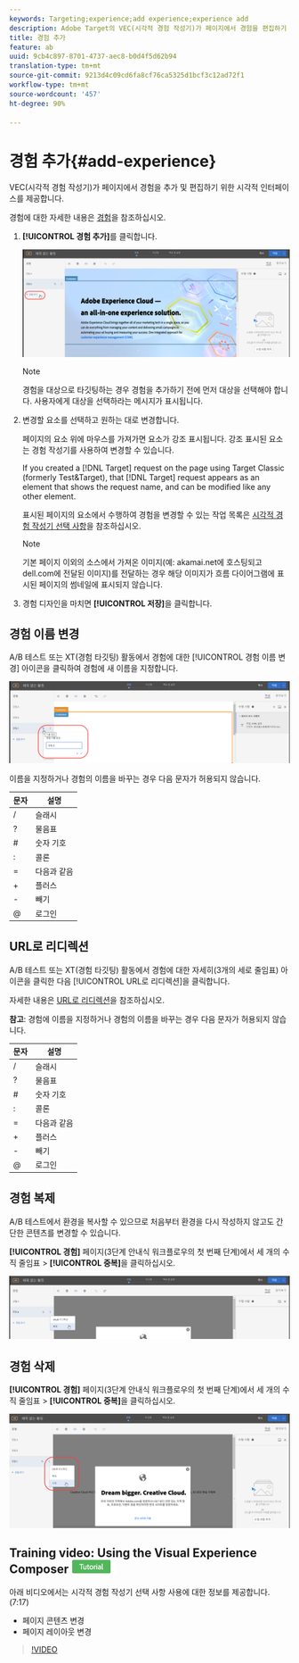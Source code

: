 ```yaml
---
keywords: Targeting;experience;add experience;experience add
description: Adobe Target의 VEC(시각적 경험 작성기)가 페이지에서 경험을 편집하기 위한 시각적 인터페이스를 제공합니다.
title: 경험 추가
feature: ab
uuid: 9cb4c897-8701-4737-aec8-b0d4f5d62b94
translation-type: tm+mt
source-git-commit: 9213d4c09cd6fa8cf76ca5325d1bcf3c12ad72f1
workflow-type: tm+mt
source-wordcount: '457'
ht-degree: 90%

---
```



# 경험 추가{#add-experience}

VEC(시각적 경험 작성기)가 페이지에서 경험을 추가 및 편집하기 위한 시각적 인터페이스를 제공합니다.

경험에 대한 자세한 내용은 [경험](../../../c-experiences/experiences.md#concept_A2E10F6AFB3D4AEAB6951EE14688848D)을 참조하십시오.

1. **[!UICONTROL 경험 추가]**&#x200B;를 클릭합니다.

   ![경험 추가 선택 사항](/help/c-activities/t-test-ab/t-test-create-ab/assets/add-experience.png)

   >[!NOTE]
   >
   >경험을 대상으로 타깃팅하는 경우 경험을 추가하기 전에 먼저 대상을 선택해야 합니다. 사용자에게 대상을 선택하라는 메시지가 표시됩니다.

1. 변경할 요소를 선택하고 원하는 대로 변경합니다.

   페이지의 요소 위에 마우스를 가져가면 요소가 강조 표시됩니다. 강조 표시된 요소는 경험 작성기를 사용하여 변경할 수 있습니다.

   If you created a [!DNL Target] request on the page using Target Classic (formerly Test&amp;Target), that [!DNL Target] request appears as an element that shows the request name, and can be modified like any other element.

   표시된 페이지의 요소에서 수행하여 경험을 변경할 수 있는 작업 목록은 [시각적 경험 작성기 선택 사항](/help/c-experiences/c-visual-experience-composer/viztarget-options.md)을 참조하십시오.


   >[!NOTE]
   >
   >기본 페이지 이외의 소스에서 가져온 이미지(예: akamai.net에 호스팅되고 dell.com에 전달된 이미지)를 전달하는 경우 해당 이미지가 흐름 다이어그램에 표시된 페이지의 썸네일에 표시되지 않습니다.

1. 경험 디자인을 마치면 **[!UICONTROL 저장]**&#x200B;을 클릭합니다.

## 경험 이름 변경

A/B 테스트 또는 XT(경험 타깃팅) 활동에서 경험에 대한 [!UICONTROL 경험 이름 변경] 아이콘을 클릭하여 경험에 새 이름을 지정합니다.

![경험 이름 변경](/help/c-activities/t-test-ab/t-test-create-ab/assets/rename-experience.png)

이름을 지정하거나 경험의 이름을 바꾸는 경우 다음 문자가 허용되지 않습니다.

| 문자 | 설명 |
|--- |--- |
| / | 슬래시 |
| ? | 물음표 |
| # | 숫자 기호 |
| : | 콜론 |
| = | 다음과 같음 |
| + | 플러스 |
| - | 빼기 |
| @ | 로그인 |

## URL로 리디렉션

A/B 테스트 또는 XT(경험 타깃팅) 활동에서 경험에 대한 자세히(3개의 세로 줄임표) 아이콘을 클릭한 다음 [!UICONTROL URL로 리디렉션]을 클릭합니다.

자세한 내용은 [URL로 리디렉션](/help/c-experiences/c-visual-experience-composer/redirect-offer.md)을 참조하십시오.

**참고**: 경험에 이름을 지정하거나 경험의 이름을 바꾸는 경우 다음 문자가 허용되지 않습니다.

| 문자 | 설명 |
|--- |--- |
| / | 슬래시 |
| ? | 물음표 |
| # | 숫자 기호 |
| : | 콜론 |
| = | 다음과 같음 |
| + | 플러스 |
| - | 빼기 |
| @ | 로그인 |

## 경험 복제

A/B 테스트에서 환경을 복사할 수 있으므로 처음부터 환경을 다시 작성하지 않고도 간단한 콘텐츠를 변경할 수 있습니다.

**[!UICONTROL 경험]** 페이지(3단계 안내식 워크플로우의 첫 번째 단계)에서 세 개의 수직 줄임표 > **[!UICONTROL 중복]**&#x200B;을 클릭하십시오.

![중복된 선택 사항](/help/c-activities/t-test-ab/t-test-create-ab/assets/duplicate-experience.png)

## 경험 삭제

**[!UICONTROL 경험]** 페이지(3단계 안내식 워크플로우의 첫 번째 단계)에서 세 개의 수직 줄임표 > **[!UICONTROL 중복]**&#x200B;을 클릭하십시오.

![경험 삭제 선택 사항](/help/c-activities/t-test-ab/t-test-create-ab/assets/delete-experience.png)

## Training video: Using the Visual Experience Composer ![Tutorial badge](/help/assets/tutorial.png)

아래 비디오에서는 시각적 경험 작성기 선택 사항 사용에 대한 정보를 제공합니다. (7:17)

* 페이지 콘텐츠 변경
* 페이지 레이아웃 변경

>[!VIDEO](https://video.tv.adobe.com/v/17399)

